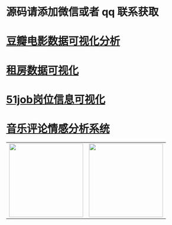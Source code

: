 # 源码请添加微信或者 qq 联系获取

# [豆瓣电影数据可视化分析](https://gitcode.net/k54kdk/result_display/-/blob/master/src/%E8%B1%86%E7%93%A3%E7%94%B5%E5%BD%B1%E6%95%B0%E6%8D%AE%E5%8F%AF%E8%A7%86%E5%8C%96%E5%88%86%E6%9E%90/readme.md)
# [租房数据可视化](https://gitcode.net/k54kdk/result_display/-/blob/master/src/租房数据可视化/readme.md)

# [51job岗位信息可视化](https://gitcode.net/k54kdk/result_display/-/blob/master/src/51job岗位信息可视化/readme.md)

# [音乐评论情感分析系统](https://gitcode.net/k54kdk/result_display/-/blob/master/src/音乐评论情感分析系统/readme.md)
<div align="center">
    <table style="margin-left: auto; margin-right: auto; align:center" >
        <tr>
                <td>
                    <img src="https://gitcode.net/k54kdk/result_display/-/raw/master/src/联系二维码/微信好友.jpg" height=200/>
                </td>
                <td>
                    <img src="https://gitcode.net/k54kdk/result_display/-/raw/master/src/联系二维码/QQ好友.jpg" height=200/>
                </td>
        </tr>
    </table>
</div>
